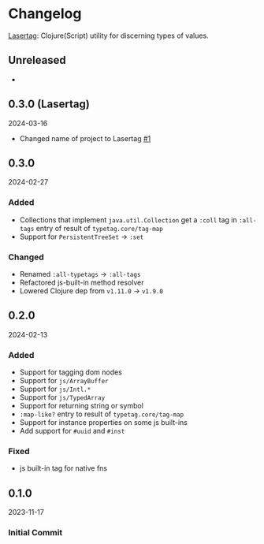 # Changelog
[Lasertag](https://github.com/paintparty/lasertag): Clojure(Script) utility for discerning types of values.
## Unreleased
 - 
## 0.3.0 (Lasertag)
2024-03-16
- Changed name of project to Lasertag [#1](https://github.com/paintparty/lasertag/issues/1)

## 0.3.0
2024-02-27

### Added
- Collections that implement `java.util.Collection` get a `:coll` tag in `:all-tags` entry of result of `typetag.core/tag-map`
- Support for `PersistentTreeSet` -> `:set`

### Changed
- Renamed `:all-typetags` -> `:all-tags`
- Refactored js-built-in method resolver
- Lowered Clojure dep from `v1.11.0` -> `v1.9.0`

## 0.2.0
2024-02-13

### Added
- Support for tagging dom nodes
- Support for `js/ArrayBuffer`
- Support for `js/Intl.*`
- Support for `js/TypedArray`
- Support for returning string or symbol
- `:map-like?` entry to result of `typetag.core/tag-map`
- Support for instance properties on some js built-ins 
- Add support for `#uuid` and `#inst`

### Fixed
- js built-in tag for native fns

## 0.1.0
2023-11-17

### Initial Commit

